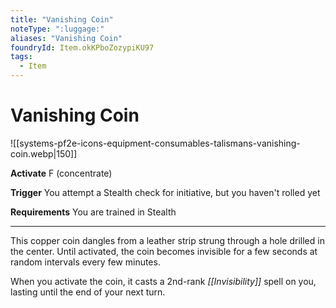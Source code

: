 ```yaml
---
title: "Vanishing Coin"
noteType: ":luggage:"
aliases: "Vanishing Coin"
foundryId: Item.okKPboZozypiKU97
tags:
  - Item
---
```


# Vanishing Coin
![[systems-pf2e-icons-equipment-consumables-talismans-vanishing-coin.webp|150]]

**Activate** F (concentrate)

**Trigger** You attempt a Stealth check for initiative, but you haven't rolled yet

**Requirements** You are trained in Stealth

* * *

This copper coin dangles from a leather strip strung through a hole drilled in the center. Until activated, the coin becomes invisible for a few seconds at random intervals every few minutes.

When you activate the coin, it casts a 2nd-rank _[[Invisibility]]_ spell on you, lasting until the end of your next turn.
